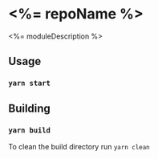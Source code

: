 # <%= repoName %>

<%= moduleDescription %>

## Usage

### `yarn start`

## Building

### `yarn build`

To clean the build directory run `yarn clean`
